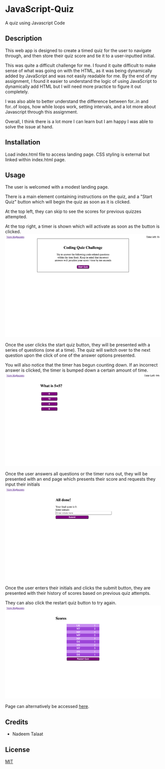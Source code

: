 # JavaScript-Quiz

A quiz using Javascript Code

## Description

This web app is designed to create a timed quiz for the user to navigate through, and then store their quiz score and tie it to a user-inputted initial.

This was quite a difficult challenge for me. I found it quite difficult to make sense of what was going on with the HTML, as it was being dynamically added by JavaScript and was not easily readable for me. By the end of my assignment, I found it easier to understand the logic of using JavaScript to dynamically add HTML but I will need more practice to figure it out completely.

I was also able to better understand the difference between for..in and for..of loops, how while loops work, setting intervals, and a lot more about Javascript through this assignment.

Overall, I think there is a lot more I can learn but I am happy I was able to solve the issue at hand.

## Installation

Load index.html file to access landing page. CSS styling is external but linked within index.html page.

## Usage

The user is welcomed with a modest landing page.

There is a main element containing instructions on the quiz, and a "Start Quiz" button which will begin the quiz as soon as it is clicked.

At the top left, they can skip to see the scores for previous quizzes attempted.

At the top right, a timer is shown which will activate as soon as the button is clicked.
![INPUT: Landing Page](./assets/images/landing-page.png)

Once the user clicks the start quiz button, they will be presented with a series of questions (one at a time). The quiz will switch over to the next question upon the click of one of the answer options presented.

You will also notice that the timer has begun counting down. If an incorrect answer is clicked, the timer is bumped down a certain amount of time.
![INPUT: Quiz Questions](./assets/images/quiz-question.png)

Once the user answers all questions or the timer runs out, they will be presented with an end page which presents their score and requests they input their initials
![INPUT: Quiz End Page](./assets/images/quiz-end-page.png)

Once the user enters their initials and clicks the submit button, they are presented with their history of scores based on previous quiz attempts.

They can also click the restart quiz button to try again.
![INPUT: Use Uppercase Letters?](./assets/images/highscores.png)

Page can alternatively be accessed [here](https://nadeemtalaat.github.io/JavaScript-Quiz/).

## Credits

- Nadeem Talaat

## License

[MIT](https://choosealicense.com/licenses/mit/)
